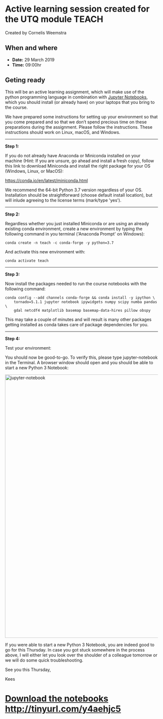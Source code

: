 # Active learning session created for the UTQ module TEACH
Created by Cornelis Weemstra

## When and where

- **Date:** 29 March 2019
- **Time:** 09:00hr

## Geting ready

This will be an active learning assignment, which will make use of the python programming language in combination with [Jupyter Notebooks](https://jupyter.org/), which you should install (or already have) on your laptops that you bring to the course.

We have prepared some instructions for setting up your environment so that you come prepared and so that we don’t spend precious time on these preparations during the assignment. Please follow the instructions. These instructions should work on Linux, macOS, and Windows.



---
**Step 1:**

If you do not already have Anaconda or Miniconda installed on your machine (Hint: If you are unsure, go ahead and install a fresh copy), follow this link to download Miniconda and install the right package for your OS (Windows, Linux, or MacOS): 

https://conda.io/en/latest/miniconda.html

We recommend the 64-bit Python 3.7 version regardless of your OS. Installation should be straightforward (choose default install location), but will inlude agreeing to the license terms (mark/type 'yes').



---
**Step 2:**

Regardless whether you just installed Miniconda or are using an already existing conda environment, create a new environment by typing the following command in you terminal ('Anaconda Prompt' on Windows):

```shell
conda create -n teach -c conda-forge -y python=3.7
```

And activate this new environment with:

```shell
conda activate teach
```


---
**Step 3:**

Now install the packages needed to run the course notebooks with the following command:

```shell
conda config --add channels conda-forge && conda install -y ipython \
    tornado=5.1.1 jupyter notebook ipywidgets numpy scipy numba pandas \
    gdal netcdf4 matplotlib basemap basemap-data-hires pillow obspy
```
This may take a couple of minutes and will result is many other packages getting installed as conda takes care of package dependencies for you.



---
**Step 4:**

Test your environment:

You should now be good-to-go. To verify this, please type jupyter-notebook in the Terminal. A browser window should open and you should be able to start a new Python 3 Notebook:

<img width="868" alt="jupyter-notebook" src="https://user-images.githubusercontent.com/54576788/63766573-c0331400-c8cb-11e9-9195-19d71528258a.png">

If you were able to start a new Python 3 Notebook, you are indeed good to go for this Thursday. In case you got stuck somewhere in the process above, I will either let you look over the shoulder of a colleague tomorrow or we will do some quick troubleshooting. 



See you this Thursday,

Kees

# [Download the notebooks](http://tinyurl.com/y4aehjc5) http://tinyurl.com/y4aehjc5
